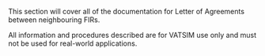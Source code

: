 This section will cover all of the documentation for Letter of Agreements between neighbouring FIRs.

All information and procedures described are for VATSIM use only and must not be used for real-world applications.